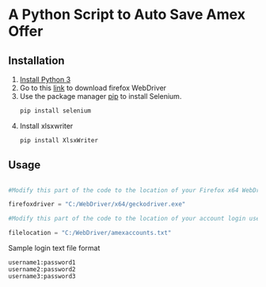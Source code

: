 # A Python Script to Auto Save Amex Offer

## Installation

1. [Install Python 3](https://www.python.org/downloads/)
2. Go to this [link](https://github.com/mozilla/geckodriver/releases) to download firefox WebDriver
3. Use the package manager [pip](https://pip.pypa.io/en/stable/) to install Selenium.
      ```bash
      pip install selenium
      ```
4. Install xlsxwriter
      ```bash
      pip install XlsxWriter
      ```

## Usage

```python

#Modify this part of the code to the location of your Firefox x64 WebDriver

firefoxdriver = "C:/WebDriver/x64/geckodriver.exe"

#Modify this part of the code to the location of your account login username:password text file

filelocation = "C:/WebDriver/amexaccounts.txt"

```

Sample login text file format

```
username1:password1
username2:password2
username3:password3
```
